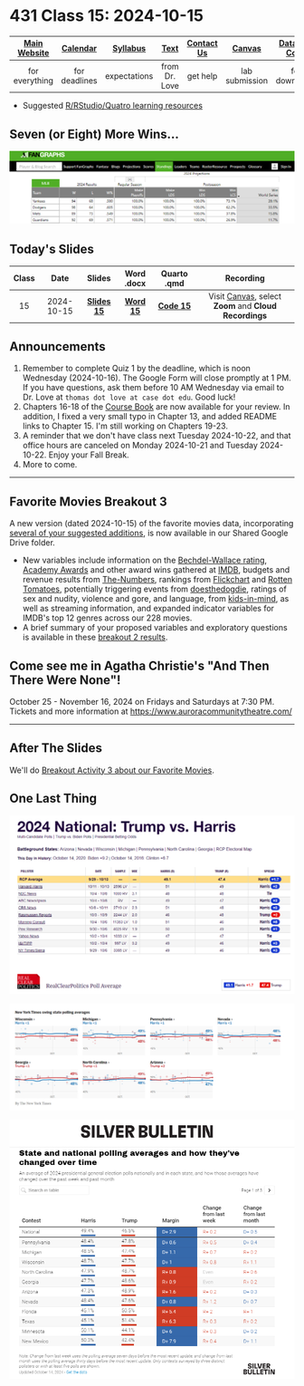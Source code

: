 # 431 Class 15: 2024-10-15

[Main Website](https://thomaselove.github.io/431-2024/) | [Calendar](https://thomaselove.github.io/431-2024/calendar.html) | [Syllabus](https://thomaselove.github.io/431-syllabus-2024/) | [Text](https://thomaselove.github.io/431-book/) | [Contact Us](https://thomaselove.github.io/431-2024/contact.html) | [Canvas](https://canvas.case.edu) | [Data and Code](https://github.com/THOMASELOVE/431-data)
:-----------: | :--------------: | :----------: | :---------: | :-------------: | :-----------: | :------------:
for everything | for deadlines | expectations | from Dr. Love | get help | lab submission | for downloads

- Suggested [R/RStudio/Quatro learning resources](https://thomaselove.github.io/431-2024/resources.html)

## Seven (or Eight) More Wins...

![](fg_2024-10-14.png)

## Today's Slides

Class | Date | Slides | Word .docx | Quarto .qmd | Recording
:---: | :--------: | :------: | :------: | :------: | :-------------:
15 | 2024-10-15 | **[Slides 15](https://thomaselove.github.io/431-slides-2024/class15.html)** | **[Word 15](https://thomaselove.github.io/431-slides-2024/class15w.docx)** | **[Code 15](https://github.com/THOMASELOVE/431-slides-2024/blob/main/class15.qmd)** | Visit [Canvas](https://canvas.case.edu/), select **Zoom** and **Cloud Recordings**

## Announcements

1. Remember to complete Quiz 1 by the deadline, which is noon Wednesday (2024-10-16). The Google Form will close promptly at 1 PM. If you have questions, ask them before 10 AM Wednesday via email to Dr. Love at `thomas dot love at case dot edu`. Good luck!
2. Chapters 16-18 of the [Course Book](https://thomaselove.github.io/431-book/) are now available for your review. In addition, I fixed a very small typo in Chapter 13, and added README links to Chapter 15. I'm still working on Chapters 19-23.
3. A reminder that we don't have class next Tuesday 2024-10-22, and that office hours are canceled on Monday 2024-10-21 and Tuesday 2024-10-22. Enjoy your Fall Break.
4. More to come.

---

## Favorite Movies Breakout 3

A new version (dated 2024-10-15) of the favorite movies data, incorporating [several of your suggested additions](https://github.com/THOMASELOVE/431-classes-2024/tree/main/movies#breakout-session-2), is now available in our Shared Google Drive folder.

- New variables include information on the [Bechdel-Wallace rating](https://bechdeltest.com/), [Academy Awards](https://www.oscars.org/) and other award wins gathered at [IMDB](https://www.imdb.com/), budgets and revenue results from [The-Numbers](https://the-numbers.com/), rankings from [Flickchart](https://www.flickchart.com/) and [Rotten Tomatoes](https://www.rottentomatoes.com/), potentially triggering events from [doesthedogdie](https://www.doesthedogdie.com/), ratings of sex and nudity, violence and gore, and language, from [kids-in-mind](https://kids-in-mind.com/), as well as streaming information, and expanded indicator variables for IMDB's top 12 genres across our 228 movies.
- A brief summary of your proposed variables and exploratory questions is available in these [breakout 2 results](https://github.com/THOMASELOVE/431-classes-2024/blob/main/movies/breakout2_results.md). 

## Come see me in Agatha Christie's "And Then There Were None"!

October 25 - November 16, 2024 on Fridays and Saturdays at 7:30 PM. Tickets and more information at <https://www.auroracommunitytheatre.com/> 

---

## After The Slides

We'll do [Breakout Activity 3 about our Favorite Movies](https://github.com/THOMASELOVE/431-classes-2024/blob/main/movies/breakout3.md).

## One Last Thing

![](https://github.com/THOMASELOVE/431-classes-2024/blob/main/class15/rcp_2024-10-14.png)

![](https://github.com/THOMASELOVE/431-classes-2024/blob/main/class15/nyt_2024-10-14.png)

![](https://github.com/THOMASELOVE/431-classes-2024/blob/main/class15/silver_2024-10-14.png)



